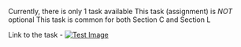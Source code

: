 Currently, there is only 1 task available
This task (assignment) is *NOT* optional
This task is common for both Section C and Section L

Link to the task - <a href="./task1.md">
  ![Test Image][ImageLink1]
  
  [ImageLink1]:(http://octodex.github.com/images/foundingfather_v2.png)
